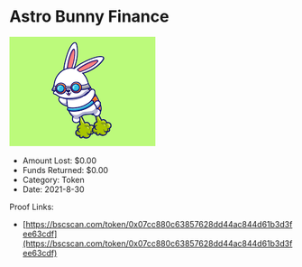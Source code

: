 # Astro Bunny Finance
![Astro Bunny Finance](/rektimages/Astro-Bunny-Finance.png)
- Amount Lost: $0.00
- Funds Returned: $0.00
- Category: Token
- Date: 2021-8-30



Proof Links:
- [https://bscscan.com/token/0x07cc880c63857628dd44ac844d61b3d3fee63cdf](https://bscscan.com/token/0x07cc880c63857628dd44ac844d61b3d3fee63cdf)


